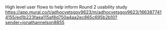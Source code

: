 High level user flows to help inform Round 2 usability study https://app.mural.co/t/adhocvetsgov9623/m/adhocvetsgov9623/1663877414155/ed1b223faea115af8d750a4aa2ec865c695b2b10?sender=jonathannelson8855
